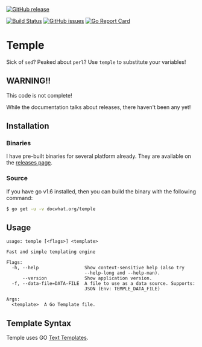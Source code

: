 [![GitHub release](https://img.shields.io/github/release/docwhat/temple.svg)](https://github.com/docwhat/temple/releases)

[![Build Status](https://travis-ci.org/docwhat/temple.svg?branch=master)](https://travis-ci.org/docwhat/temple)
[![GitHub issues](https://img.shields.io/github/issues/docwhat/temple.svg)](https://github.com/docwhat/temple/issues)
[![Go Report Card](https://goreportcard.com/badge/github.com/docwhat/temple)](https://goreportcard.com/report/github.com/docwhat/temple)

Temple
======

Sick of `sed`? Peaked about `perl`? Use `temple` to substitute your variables!

**WARNING!!**
-------------

This code is not complete!

While the documentation talks about releases, there haven't been any yet!

Installation
------------

### Binaries

I have pre-built binaries for several platform already. They are available on the [releases page](https://github.com/docwhat/temple/releases).

### Source

If you have go v1.6 installed, then you can build the binary with the following command:

``` .sh
$ go get -u -v docwhat.org/temple
```

Usage
-----

```
usage: temple [<flags>] <template>

Fast and simple templating engine

Flags:
  -h, --help                 Show context-sensitive help (also try
                             --help-long and --help-man).
      --version              Show application version.
  -f, --data-file=DATA-FILE  A file to use as a data source. Supports:
                             JSON (Env: TEMPLE_DATA_FILE)

Args:
  <template>  A Go Template file.
```

Template Syntax
---------------

Temple uses GO [Text Templates](https://golang.org/pkg/text/template/).

